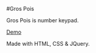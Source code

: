 #Gros Pois

Gros Pois is number keypad.

[Demo](https://ousmanized.github.io/gros-pois)


Made with HTML, CSS & JQuery.
